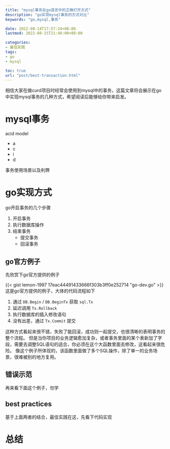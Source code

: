 ```yaml
---
title: "mysql事务在go语言中的正确打开方式"
description: "go实现mysql事务的方式对比"
keywords: "go,mysql,事务"

date: 2022-08-14T17:57:24+08:00
lastmod: 2022-08-15T21:40:00+08:00

categories:
- 最佳实践
tags:
- go
- mysql

toc: true
url: "post/best-transaction.html"
---
```


相信大家在做curd项目时经常会使用到mysql中的事务，这篇文章将会展示在go中实现mysql事务的几种方式，希望阅读后能够给你带来启发。

<!--more-->

# mysql事务
acid model
* a
* c
* i
* d

事务使用场景以及利弊

# go实现方式
go开启事务的几个步骤
1. 开启事务
2. 执行数据库操作
3. 结束事务
   * 提交事务
   * 回滚事务

## go官方例子
先欣赏下go官方提供的例子

{{< gist lemon-1997 17eac44491433666f303b3ff0e252714 "go-dev.go" >}}
这是go官方提供的例子，大体的代码流程如下
1. 通过 `DB.Begin` / `DB.BeginTx` 获取 `sql.Tx`
2. 延迟调用 `Tx.Rollback`
3. 执行数据库的插入修改语句
4. 没有出差，通过 `Tx.Commit` 提交

这种方式看起来很不错，失败了能回滚，成功则一起提交，也很清晰的表明事务的整个流程。
但是当你项目的业务逻辑愈加复杂，或者事务里面的某个表新加了字段，需要去调整SQL语句的适合，你必须在这个大函数里面去修改，这看起来很危险。
像这个例子所体现的，该函数里面做了多个SQL操作，除了单一的业务场景，很难被别的地方复用。

## 错误示范
再来看下面这个例子，勿学
## best practices
基于上面两者的结合，最佳实践在这，先看下代码实现
# 总结
